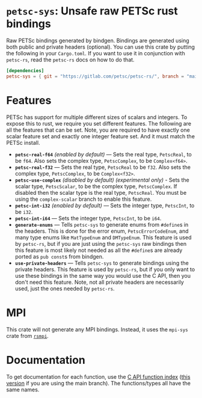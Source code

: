 # `petsc-sys`: Unsafe raw PETSc rust bindings

Raw PETSc bindings generated by bindgen. Bindings are generated using both public and private headers (optional). You can use this crate by putting the following in your `Cargo.toml`. If you want to use it in conjunction with `petsc-rs`, read the `petsc-rs` docs on how to do that.

```toml
[dependencies]
petsc-sys = { git = "https://gitlab.com/petsc/petsc-rs/", branch = "main" }
```

# Features

PETSc has support for multiple different sizes of scalars and integers. To expose this to rust, we require you set different features. The following are all the features that can be set. Note, you are required to have exactly one scalar feature set and exactly one integer feature set. And it must match the PETSc install.

- **`petsc-real-f64`** *(enabled by default)* — Sets the real type, `PetscReal`, to be `f64`. Also sets the complex type, `PetscComplex`, to be `Complex<f64>`.
- **`petsc-real-f32`** — Sets the real type, `PetscReal` to be `f32`. Also sets the complex type, `PetscComplex`, to be `Complex<f32>`.
- **`petsc-use-complex`** *(disabled by default)* *(experimental only)* - Sets the scalar type, `PetscScalar`, to be the complex type, `PetscComplex`. If disabled then the scalar type is the real type, `PetscReal`. You must be using the `complex-scalar` branch to enable this feature.
- **`petsc-int-i32`** *(enabled by default)* — Sets the integer type, `PetscInt`, to be `i32`.
- **`petsc-int-i64`** — Sets the integer type, `PetscInt`, to be `i64`.
- **`generate-enums`** — Tells `petsc-sys` to generate enums from `#define`s in the headers. This is done for the error enum, `PetscErrorCodeEnum`, and many type enums like `MatTypeEnum` and `DMTypeEnum`. This feature is used by `petsc-rs`, but if you are just using the `petsc-sys` raw bindings then this feature is most likely not needed as all the `#define`s are already ported as `pub const`s from bindgen.
- **`use-private-headers`** — Tells `petsc-sys` to generate bindings using the private headers. This feature is used by `petsc-rs`, but if you only want to use these bindings in the same way you would use the C API, then you don't need this feature. Note, not all private headers are necessarily used, just the ones needed by `petsc-rs`.

# MPI

This crate will not generate any MPI bindings. Instead, it uses the `mpi-sys` crate from [`rsmpi`](https://github.com/rsmpi/rsmpi).

# Documentation

To get documentation for each function, use the [C API function index](https://petsc.org/release/docs/manualpages/singleindex.html) ([this version](https://petsc.org/main/docs/manualpages/singleindex.html) if you are using the main branch). The functions/types all have the same names.
